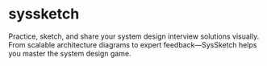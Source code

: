 # syssketch
Practice, sketch, and share your system design interview solutions visually. From scalable architecture diagrams to expert feedback—SysSketch helps you master the system design game.
